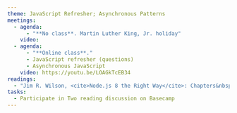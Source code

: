 ```yaml
---
theme: JavaScript Refresher; Asynchronous Patterns
meetings:
  - agenda:
      - "**No class**. Martin Luther King, Jr. holiday"
    video:
  - agenda:
      - "**Online class**."
      - JavaScript refresher (questions)
      - Asynchronous JavaScript
    video: https://youtu.be/LOAGkTcEB34
readings:
  - "Jim R. Wilson, <cite>Node.js 8 the Right Way</cite>: Chapters&nbsp;3–4"
tasks:
  - Participate in Two reading discussion on Basecamp
---
```

